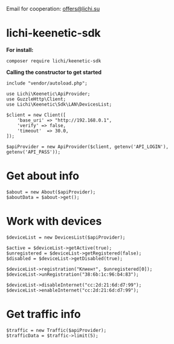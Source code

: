 Email for cooperation: offers@lichi.su

# lichi-keenetic-sdk
**For install:**
```
composer require lichi/keenetic-sdk
```

**Calling the constructor to get started**

```
include "vendor/autoload.php";

use Lichi\Keenetic\ApiProvider;
use GuzzleHttp\Client;
use Lichi\Keenetic\Sdk\LAN\DevicesList;

$client = new Client([
    'base_uri' => "http://192.168.0.1",
    'verify' => false,
    'timeout'  => 30.0,
]);

$apiProvider = new ApiProvider($client, getenv('API_LOGIN'), getenv('API_PASS'));
```

# Get about info
```
$about = new About($apiProvider);
$aboutData = $about->get();
```

# Work with devices
```
$deviceList = new DevicesList($apiProvider);

$active = $deviceList->getActive(true);
$unregistered = $deviceList->getRegistered(false);
$disabled = $deviceList->getDisabled(true);

$deviceList->registration("Клиент", $unregistered[0]);
$deviceList->unRegistration("38:6b:1c:96:b4:83");

$deviceList->disableInternet("cc:2d:21:6d:d7:99");
$deviceList->enableInternet("cc:2d:21:6d:d7:99");
```

# Get traffic info
```
$traffic = new Traffic($apiProvider);
$trafficData = $traffic->limit(5);
```